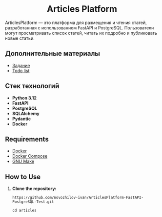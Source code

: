 <h1 align="center">Articles Platform</h1>

ArticlesPlatform — это платформа для размещения и чтения статей, разработанная с использованием FastAPI и PostgreSQL. Пользователи могут просматривать список статей, читать их подробно и публиковать новые статьи.

## Дополнительные материалы

- [Задание ](task.md)
- [Todo list ](todo.md)

## Стек технологий

- **Python 3.12**
- **FastAPI**
- **PostgreSQL**
- **SQLAlchemy**
- **Pydantic**
- **Docker**


## Requirements

- [Docker](https://www.docker.com/get-started)
- [Docker Compose](https://docs.docker.com/compose/install/)
- [GNU Make](https://www.gnu.org/software/make/)



## How to Use

1. **Clone the repository:**

   ```shell
   https://github.com/novozhilov-ivan/ArticlesPlatform-FastAPI-PostgreSQL-Test.git
   ```
   ```shell
   cd articles
   ```
